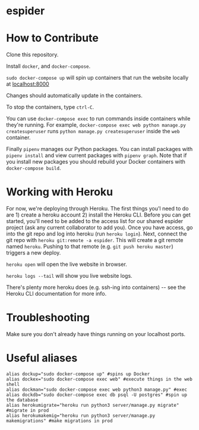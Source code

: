# espider

# How to Contribute
Clone this repository.

Install `docker`, and `docker-compose`.

`sudo docker-compose up` will spin up containers that run the website locally at
[localhost:8000](http://localhost:8000/)

Changes should automatically update in the containers.

To stop the containers, type `ctrl-C`.

You can use `docker-compose exec` to run commands inside containers while they're running. For
example, `docker-compose exec web python manage.py createsuperuser` runs `python manage.py
createsuperuser` inside the `web` container.

Finally `pipenv` manages our Python packages. You can install packages with `pipenv install` and
view current packages with `pipenv graph`. Note that if you install new packages you should rebuild
your Docker containers with `docker-compose build`.

# Working with Heroku

For now, we're deploying through Heroku. The first things you'l need to do are 1) create a heroku
account 2) install the Heroku CLI. Before you can get started, you'll need to be added to the access
list for our shared espider project (ask any current collaborator to add you). Once you have access,
go into the git repo and log into heroku (run `heroku login`). Next, connect the git repo with
`heroku git:remote -a espider`. This will create a git remote named `heroku`. Pushing to that
remote (e.g. `git push heroku master`) triggers a new deploy.

`heroku open` will open the live website in browser.

`heroku logs --tail` will show you live website logs.

There's plenty more heroku does (e.g. ssh-ing into containers) -- see the Heroku CLI documentation
for more info.

# Troubleshooting
Make sure you don't already have things running on your localhost ports.

# Useful aliases
    alias dockup="sudo docker-compose up" #spins up Docker
    alias dockex="sudo docker-compose exec web" #execute things in the web shell
    alias dockman="sudo docker-compose exec web python3 manage.py" #exec
    alias dockdb="sudo docker-compose exec db psql -U postgres" #spin up the database
    alias herokumigrate="heroku run python3 server/manage.py migrate" #migrate in prod
    alias herokumakemig="heroku run python3 server/manage.py makemigrations" #make migrations in prod


